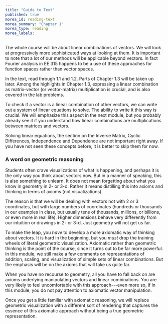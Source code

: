 ```yaml
---
title: "Guide to Text"
published: true
morea_id: reading-text
morea_summary: "Chapter 1"
morea_type: reading
morea_labels:
---
```

The whole course will be about linear combinations of vectors. 
We will look at progressively more sophisticated ways at looking
at them. It is important to note that a lot of our methods will
be applicable beyond vectors. In fact Fourier analysis in 
EE 315 happens to be a use of these approaches for function spaces
rather than vector spaces. 

In the text, read through 1.1 and 1.2. Parts of Chapter 1.3 will be
taken up later. Among the highlights in Chapter 1.3, expressing a
linear combination as matrix-vector (or vector-matrix) multiplication
is crucial, and is also covered in the lab problems.

To check if a vector is a linear combination of other vectors, we can
write out a system of linear equations to solve. The ability to write
it this way is crucial. We will emphasize this aspect in the next
module, but you probably already see it if you understand how linear
combinations are multiplications between matrices and vectors.

Solving linear equations, the section on the Inverse Matrix, Cyclic
Differences, Independence and Dependence are not important right
away. If you have not seen these concepts before, it is better to skip
them for now.

### A word on geometric reasoning
Students often crave visualizations of what is happening, and perhaps
it is the only way you think about vectors now.  But in a manner of
speaking, this is also something to unlearn. It does not mean forgetting
about what you know in geometry in 2- or 3-d. Rather it means distilling
this into axioms and thinking in terms of axioms (not visualizations).

The reason is that we will be dealing with vectors not with 2 or 3
coordinates, but with large numbers of coordinates (hundreds or
thousands in our examples in class, but usually tens of thousands,
millions, or billions, or even more in real life).  Higher dimensions
behave very differently from our intuition or drawings in 2- or 3-d.
Just geometry will not get us far.

To make the leap, you _have_ to develop a more axiomatic way of
thinking about vectors. It is hard in the beginning, but you _must_
drop the training wheels of literal geometric visualization.
Axiomatic rather than geometric thinking is the point of the course,
since it turns out to be far more powerful. In this module, we still
make a few comments on representations of addition, scaling, and
visualization of simple sets of linear combinations. But the emphasis
will be on the axioms that will take us quite far.

When you have no recourse to geometry, all you have to fall back on
are axioms underlying manipulating vectors and linear
combinations. You are very likely to feel uncomfortable with this
approach---even more so, if in this module, you do not pay attention
to axiomatic vector manipulation. 

Once you get a little familiar with axiomatic reasoning, we will
replace geometric visualization with a different sort of rendering
that captures the essence of this axiomatic approach without being a
true geometric representation.


